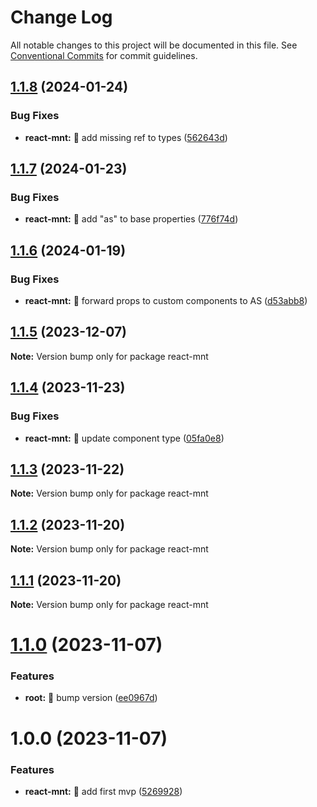 # Change Log

All notable changes to this project will be documented in this file.
See [Conventional Commits](https://conventionalcommits.org) for commit guidelines.

## [1.1.8](https://github.com/tonyghiani/mnt/compare/react-mnt@1.1.7...react-mnt@1.1.8) (2024-01-24)

### Bug Fixes

- **react-mnt:** 🐛 add missing ref to types ([562643d](https://github.com/tonyghiani/mnt/commit/562643dd429a5c4472bf81bb6d5d40aadad67b8c))

## [1.1.7](https://github.com/tonyghiani/mnt/compare/react-mnt@1.1.6...react-mnt@1.1.7) (2024-01-23)

### Bug Fixes

- **react-mnt:** 🐛 add "as" to base properties ([776f74d](https://github.com/tonyghiani/mnt/commit/776f74d8ad0e33e477e17bc7f9478bfb1e726fc5))

## [1.1.6](https://github.com/tonyghiani/mnt/compare/react-mnt@1.1.5...react-mnt@1.1.6) (2024-01-19)

### Bug Fixes

- **react-mnt:** 🐛 forward props to custom components to AS ([d53abb8](https://github.com/tonyghiani/mnt/commit/d53abb84417f01f6f3e8a5a7647aad83d78858ac))

## [1.1.5](https://github.com/tonyghiani/mnt/compare/react-mnt@1.1.4...react-mnt@1.1.5) (2023-12-07)

**Note:** Version bump only for package react-mnt

## [1.1.4](https://github.com/tonyghiani/mnt/compare/react-mnt@1.1.3...react-mnt@1.1.4) (2023-11-23)

### Bug Fixes

- **react-mnt:** 🐛 update component type ([05fa0e8](https://github.com/tonyghiani/mnt/commit/05fa0e8b1b00e1fe0c3dfdf34f1e814c522d7b23))

## [1.1.3](https://github.com/tonyghiani/mnt/compare/react-mnt@1.1.2...react-mnt@1.1.3) (2023-11-22)

**Note:** Version bump only for package react-mnt

## [1.1.2](https://github.com/tonyghiani/mnt/compare/react-mnt@1.1.1...react-mnt@1.1.2) (2023-11-20)

**Note:** Version bump only for package react-mnt

## [1.1.1](https://github.com/tonyghiani/mnt/compare/react-mnt@1.1.0...react-mnt@1.1.1) (2023-11-20)

**Note:** Version bump only for package react-mnt

# [1.1.0](https://github.com/tonyghiani/mnt/compare/react-mnt@1.0.0...react-mnt@1.1.0) (2023-11-07)

### Features

- **root:** 🎸 bump version ([ee0967d](https://github.com/tonyghiani/mnt/commit/ee0967dd4756d2926bf5beef93b583b732123ab5))

# 1.0.0 (2023-11-07)

### Features

- **react-mnt:** 🎸 add first mvp ([5269928](https://github.com/tonyghiani/mnt/commit/5269928ed4c88c1da0ab7d1a1ab73eb26bb03702))
